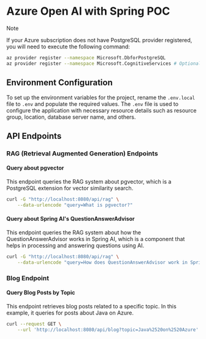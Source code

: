 # Azure Open AI with Spring POC

> [!NOTE]
> If your Azure subscription does not have PostgreSQL provider registered, you will need to execute the following command:

```bash
az provider register --namespace Microsoft.DbforPostgreSQL
az provider register --namespace Microsoft.CognitiveServices # Optional for Azure OpenAI
```

## Environment Configuration

To set up the environment variables for the project, rename the `.env.local` file to `.env` and populate the required values. The `.env` file is used to configure the application with necessary resource details such as resource group, location, database server name, and others.

## API Endpoints

### RAG (Retrieval Augmented Generation) Endpoints

#### Query about pgvector

This endpoint queries the RAG system about pgvector, which is a PostgreSQL extension for vector similarity search.

```bash
curl -G "http://localhost:8080/api/rag" \
    --data-urlencode "query=What is pgvector?"
```

#### Query about Spring AI's QuestionAnswerAdvisor

This endpoint queries the RAG system about how the QuestionAnswerAdvisor works in Spring AI, which is a component that helps in processing and answering questions using AI.

```bash
curl -G "http://localhost:8080/api/rag" \
    --data-urlencode "query=How does QuestionAnswerAdvisor work in Spring AI?"
```

### Blog Endpoint

#### Query Blog Posts by Topic

This endpoint retrieves blog posts related to a specific topic. In this example, it queries for posts about Java on Azure.

```bash
curl --request GET \
    --url 'http://localhost:8080/api/blog?topic=Java%2520on%2520Azure' | jq
```
